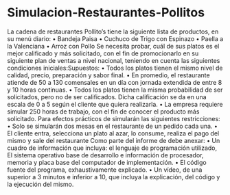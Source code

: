 # Simulacion-Restaurantes-Pollitos
La cadena de restaurantes Pollito’s tiene la siguiente lista de productos, en su menú  diario: • Bandeja Paisa • Cuchuco de Trigo con Espinazo • Paella a la Valenciana • Arroz con Pollo Se necesita probar, cuál de sus platos es el mejor calificado y más solicitado, con el  fin de promocionarlo en su siguiente plan de ventas a nivel nacional, teniendo en  cuenta las siguientes condiciones iniciales:Supuestos: • Todos los platos tienen el mismo nivel de calidad, precio, preparación y sabor  final. • En promedio, el restaurante atiende de 50 a 130 comensales en un día con jornada extendida de entre 8 y 10 horas continuas. • Todos los platos tienen la misma probabilidad de ser solicitados, pero no de  ser calificados. Dicha calificación se da en una escala de 0 a 5 según el cliente  que quiera realizarla. • La empresa requiere simular 250 horas de trabajo, con el fin de conocer el  producto más solicitado. Para efectos prácticos de simularán las siguientes restricciones: • Solo se simularán dos mesas en el restaurante de un pedido cada una. • El cliente entra, selecciona un plato al azar, lo consume, realiza el pago del  mismo y sale del restaurante Como parte del informe de debe anexar: • Un cuadro de información que incluya: el lenguaje de programación utilizado,  El sistema operativo base de desarrollo e información de procesador, memoria  y placa base del computador de implementación. • El código fuente del programa, exhaustivamente explicado. • Un vídeo, de una superior a 3 minutos e inferior a 10, que incluya la explicación,  del código y la ejecución del mismo.
